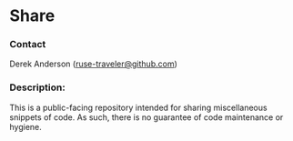 # Share

### Contact

Derek Anderson (ruse-traveler@github.com)

### Description:

This is a public-facing repository intended for sharing miscellaneous
snippets of code. As such, there is no guarantee of code maintenance
or hygiene.
